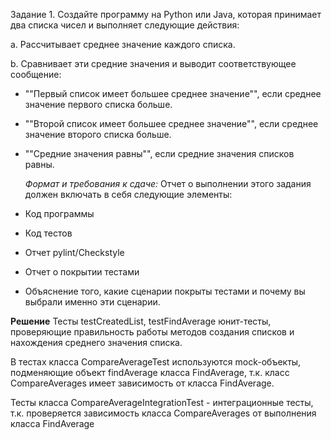 Задание 1. Создайте программу на Python или Java, которая принимает два списка чисел и выполняет следующие действия:

a. Рассчитывает среднее значение каждого списка.

b. Сравнивает эти средние значения и выводит соответствующее сообщение:
- ""Первый список имеет большее среднее значение"", если среднее значение первого списка больше.
- ""Второй список имеет большее среднее значение"", если среднее значение второго списка больше.
- ""Средние значения равны"", если средние значения списков равны.

  *Формат и требования к сдаче:*
Отчет о выполнении этого задания должен включать в себя следующие элементы:
- Код программы
- Код тестов
- Отчет pylint/Checkstyle
- Отчет о покрытии тестами
- Объяснение того, какие сценарии покрыты тестами и почему вы выбрали именно эти сценарии.

**Решение**
Тесты testCreatedList, testFindAverage юнит-тесты, проверяющие правильность работы методов создания списков и нахождения среднего значения списка.

В тестах класса CompareAverageTest используются mock-объекты, подменяющие объект findAverage класса FindAverage, т.к. класс CompareAverages имеет зависимость от класса FindAverage.

Тесты класса CompareAverageIntegrationTest - интеграционные тесты, т.к. проверяется зависимость класса CompareAverages от выполнения класса FindAverage
